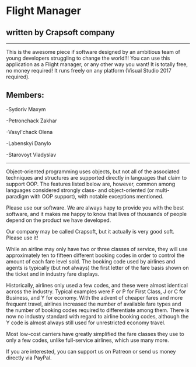 # Flight Manager
## written by Crapsoft company

----------------------------------------------------------------------------------------------------------------------------------
This is the awesome piece if software designed by an ambitious team of young developers struggling to change the world!!!
You can use this application as a Flight manager, or any other way you want! It is totally free, no money required!
It runs freely on any platform (Visual Studio 2017 required).


## Members:

-Sydoriv Maxym

-Petronchack Zakhar

-Vasyl'chack Olena

-Labenskyi Danylo

-Starovoyt Vladyslav

------------------------------------------------------------------------------------------------------------------------------------

Object-oriented programming uses objects, but not all of the associated techniques and structures are supported directly in languages that claim to support OOP. The features listed below are, however, common among languages considered strongly class- and object-oriented (or multi-paradigm with OOP support), with notable exceptions mentioned.

Please use our software. We are always hapy to provide you with the best software, and it makes me happy to know that lives of thousands of people depend on the product we have developed.

Our company may be called Crapsoft, but it actually is very good soft. Please use it!

While an airline may only have two or three classes of service, they will use approximately ten to fifteen different booking codes in order to control the amount of each fare level sold. The booking code used by airlines and agents is typically (but not always) the first letter of the fare basis shown on the ticket and in industry fare displays.

Historically, airlines only used a few codes, and these were almost identical across the industry. Typical examples were F or P for First Class, J or C for Business, and Y for economy. With the advent of cheaper fares and more frequent travel, airlines increased the number of available fare types and the number of booking codes required to differentiate among them. There is now no industry standard with regard to airline booking codes, although the Y code is almost always still used for unrestricted economy travel.

Most low-cost carriers have greatly simplified the fare classes they use to only a few codes, unlike full-service airlines, which use many more.

If you are interested, you can support us on Patreon or send us money directly via PayPal.
